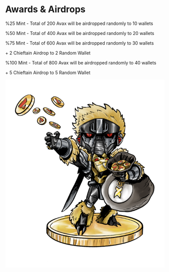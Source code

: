 # Awards & Airdrops

&#x20;%25 Mint - Total of 200 Avax will be airdropped randomly to 10 wallets

%50 Mint - Total of 400 Avax will be airdropped randomly to 20 wallets&#x20;

%75 Mint - Total of 600 Avax will be airdropped randomly to 30 wallets &#x20;

&#x20;                    \+ 2 Chieftain Airdrop to 2 Random Wallet

%100 Mint - Total of 800 Avax will be airdropped randomly to 40 wallets

&#x20;                     \+ 5 Chieftain Airdrop to 5 Random Wallet



![](<.gitbook/assets/image (21) (1).png>)
